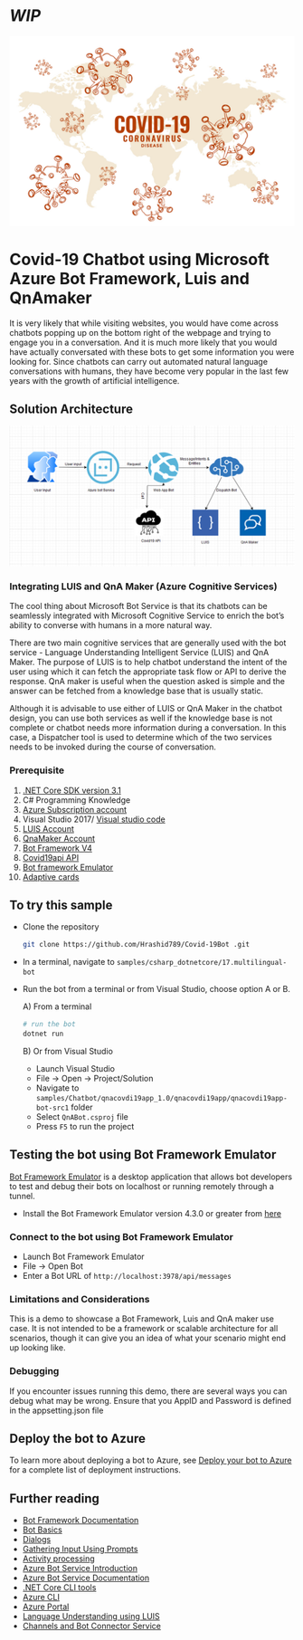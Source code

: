 # *WIP*
![bot](image/covid-bot.jpg) 
# Covid-19 Chatbot using Microsoft Azure Bot Framework, Luis and QnAmaker
It is very likely that while visiting websites, you would have come across chatbots popping up on the bottom right of the webpage and trying to engage you in a conversation. And it is much more likely that you would have actually conversated with these bots to get some information you were looking for. Since chatbots can carry out automated natural language conversations with humans, they have become very popular in the last few years with the growth of artificial intelligence.

## Solution Architecture
![architecture](image/architecture.png)

### Integrating LUIS and QnA Maker (Azure Cognitive Services)
The cool thing about Microsoft Bot Service is that its chatbots can be seamlessly integrated with Microsoft Cognitive Service to enrich the bot’s ability to converse with humans in a more natural way.

There are two main cognitive services that are generally used with the bot service - Language Understanding Intelligent Service (LUIS) and QnA Maker. The purpose of LUIS is to help chatbot understand the intent of the user using which it can fetch the appropriate task flow or API to derive the response. QnA maker is useful when the question asked is simple and the answer can be fetched from a knowledge base that is usually static.

Although it is advisable to use either of LUIS or QnA Maker in the chatbot design, you can use both services as well if the knowledge base is not complete or chatbot needs more information during a conversation. In this case, a Dispatcher tool is used to determine which of the two services needs to be invoked during the course of conversation.

### Prerequisite
1) [.NET Core SDK version 3.1](https://dotnet.microsoft.com/download)
2) C# Programming Knowledge
3) [Azure Subscription account](portal.azure.com)
4) Visual Studio 2017/ [Visual studio code](https://code.visualstudio.com/)
5) [LUIS Account](luis.ai.com)
6) [QnaMaker Account](qnamaker.ai)
7) [Bot Framework V4](https://dev.botframework.com/)
8) [Covid19api API](https://covid19api.com/)
9) [Bot framework Emulator](https://github.com/Microsoft/BotFramework-Emulator/releases/tag/v4.8.1)
10) [Adaptive cards](https://adaptivecards.io/)

## To try this sample

- Clone the repository

    ```bash
    git clone https://github.com/Hrashid789/Covid-19Bot .git
    ```

- In a terminal, navigate to `samples/csharp_dotnetcore/17.multilingual-bot`
- Run the bot from a terminal or from Visual Studio, choose option A or B.

  A) From a terminal

  ```bash
  # run the bot
  dotnet run
  ```

  B) Or from Visual Studio

  - Launch Visual Studio
  - File -> Open -> Project/Solution
  - Navigate to `samples/Chatbot/qnacovdi19app_1.0/qnacovdi19app/qnacovdi19app-bot-src1` folder
  - Select `QnABot.csproj` file
  - Press `F5` to run the project

## Testing the bot using Bot Framework Emulator

[Bot Framework Emulator](https://github.com/microsoft/botframework-emulator) is a desktop application that allows bot developers to test and debug their bots on localhost or running remotely through a tunnel.

- Install the Bot Framework Emulator version 4.3.0 or greater from [here](https://github.com/Microsoft/BotFramework-Emulator/releases)

### Connect to the bot using Bot Framework Emulator

- Launch Bot Framework Emulator
- File -> Open Bot
- Enter a Bot URL of `http://localhost:3978/api/messages`


### Limitations and Considerations

This is a demo to showcase a Bot Framework, Luis and QnA maker use case.  It is not intended to be a framework or scalable architecture for all scenarios, though it can give you an idea of what your scenario might end up looking like.

### Debugging

If you encounter issues running this demo, there are several ways you can debug what may be wrong.
Ensure that you AppID and Password is defined in the appsetting.json file 

## Deploy the bot to Azure

To learn more about deploying a bot to Azure, see [Deploy your bot to Azure](https://aka.ms/azuredeployment) for a complete list of deployment instructions.

## Further reading

- [Bot Framework Documentation](https://docs.botframework.com)
- [Bot Basics](https://docs.microsoft.com/azure/bot-service/bot-builder-basics?view=azure-bot-service-4.0)
- [Dialogs](https://docs.microsoft.com/en-us/azure/bot-service/bot-builder-concept-dialog?view=azure-bot-service-4.0)
- [Gathering Input Using Prompts](https://docs.microsoft.com/en-us/azure/bot-service/bot-builder-prompts?view=azure-bot-service-4.0&tabs=csharp)
- [Activity processing](https://docs.microsoft.com/en-us/azure/bot-service/bot-builder-concept-activity-processing?view=azure-bot-service-4.0)
- [Azure Bot Service Introduction](https://docs.microsoft.com/azure/bot-service/bot-service-overview-introduction?view=azure-bot-service-4.0)
- [Azure Bot Service Documentation](https://docs.microsoft.com/azure/bot-service/?view=azure-bot-service-4.0)
- [.NET Core CLI tools](https://docs.microsoft.com/en-us/dotnet/core/tools/?tabs=netcore2x)
- [Azure CLI](https://docs.microsoft.com/cli/azure/?view=azure-cli-latest)
- [Azure Portal](https://portal.azure.com)
- [Language Understanding using LUIS](https://docs.microsoft.com/en-us/azure/cognitive-services/luis/)
- [Channels and Bot Connector Service](https://docs.microsoft.com/en-us/azure/bot-service/bot-concepts?view=azure-bot-service-4.0)
